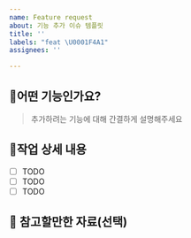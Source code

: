 ```yaml
---
name: Feature request
about: 기능 추가 이슈 템플릿
title: ''
labels: "feat \U0001F4A1"
assignees: ''

---
```


## :wrench:어떤 기능인가요?

> 추가하려는 기능에 대해 간결하게 설명해주세요

## :memo:작업 상세 내용

- [ ] TODO
- [ ] TODO
- [ ] TODO

## :mega: 참고할만한 자료(선택)

